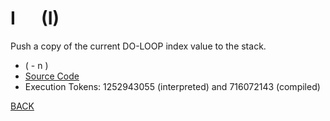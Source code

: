 # I &emsp; (I)
Push a copy of the current DO-LOOP index value to the stack.
* ( - n )
* [Source Code](../words/core/I.cs)
* Execution Tokens: 1252943055 (interpreted) and 716072143 (compiled)


[BACK](builtins.md#I)
